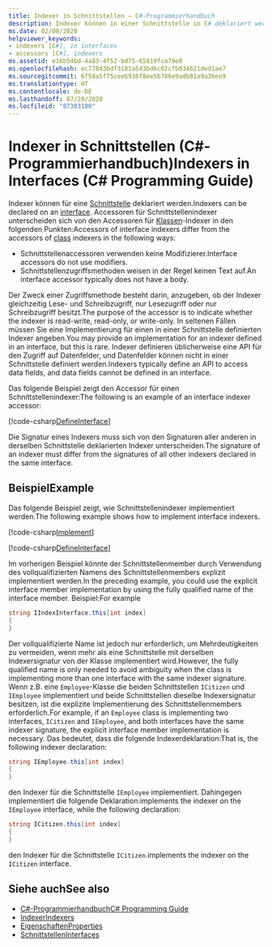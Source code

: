 ```yaml
---
title: Indexer in Schnittstellen – C#-Programmierhandbuch
description: Indexer können in einer Schnittstelle in C# deklariert werden. Erfahren, wie Accessoren für Schnittstellenindexer sich von den Accessoren für Klassenindexer unterscheiden.
ms.date: 02/08/2020
helpviewer_keywords:
- indexers [C#], in interfaces
- accessors [C#], indexers
ms.assetid: e16b54bd-4a83-4f52-bd75-65819fca79e8
ms.openlocfilehash: ec77843bdf3181a543bd6c02cfb034b21ded1ae7
ms.sourcegitcommit: 6f58a5f75ceeb936f8ee5b786e9adb81a9a3bee9
ms.translationtype: HT
ms.contentlocale: de-DE
ms.lasthandoff: 07/28/2020
ms.locfileid: "87303100"
---
```

# <a name="indexers-in-interfaces-c-programming-guide"></a><span data-ttu-id="d4a79-104">Indexer in Schnittstellen (C#-Programmierhandbuch)</span><span class="sxs-lookup"><span data-stu-id="d4a79-104">Indexers in Interfaces (C# Programming Guide)</span></span>

<span data-ttu-id="d4a79-105">Indexer können für eine [Schnittstelle](../../language-reference/keywords/interface.md) deklariert werden.</span><span class="sxs-lookup"><span data-stu-id="d4a79-105">Indexers can be declared on an [interface](../../language-reference/keywords/interface.md).</span></span> <span data-ttu-id="d4a79-106">Accessoren für Schnittstellenindexer unterscheiden sich von den Accessoren für [Klassen](../../language-reference/keywords/class.md)-Indexer in den folgenden Punkten:</span><span class="sxs-lookup"><span data-stu-id="d4a79-106">Accessors of interface indexers differ from the accessors of [class](../../language-reference/keywords/class.md) indexers in the following ways:</span></span>

- <span data-ttu-id="d4a79-107">Schnittstellenaccessoren verwenden keine Modifizierer.</span><span class="sxs-lookup"><span data-stu-id="d4a79-107">Interface accessors do not use modifiers.</span></span>
- <span data-ttu-id="d4a79-108">Schnittstellenzugriffsmethoden weisen in der Regel keinen Text auf.</span><span class="sxs-lookup"><span data-stu-id="d4a79-108">An interface accessor typically does not have a body.</span></span>

<span data-ttu-id="d4a79-109">Der Zweck einer Zugriffsmethode besteht darin, anzugeben, ob der Indexer gleichzeitig Lese- und Schreibzugriff, nur Lesezugriff oder nur Schreibzugriff besitzt.</span><span class="sxs-lookup"><span data-stu-id="d4a79-109">The purpose of the accessor is to indicate whether the indexer is read-write, read-only, or write-only.</span></span> <span data-ttu-id="d4a79-110">In seltenen Fällen müssen Sie eine Implementierung für einen in einer Schnittstelle definierten Indexer angeben.</span><span class="sxs-lookup"><span data-stu-id="d4a79-110">You may provide an implementation for an indexer defined in an interface, but this is rare.</span></span> <span data-ttu-id="d4a79-111">Indexer definieren üblicherweise eine API für den Zugriff auf Datenfelder, und Datenfelder können nicht in einer Schnittstelle definiert werden.</span><span class="sxs-lookup"><span data-stu-id="d4a79-111">Indexers typically define an API to access data fields, and data fields cannot be defined in an interface.</span></span>

<span data-ttu-id="d4a79-112">Das folgende Beispiel zeigt den Accessor für einen Schnittstellenindexer:</span><span class="sxs-lookup"><span data-stu-id="d4a79-112">The following is an example of an interface indexer accessor:</span></span>

[!code-csharp[DefineInterface](~/samples/snippets/csharp/interfaces/indexers.cs#DefineIndexer)]

<span data-ttu-id="d4a79-113">Die Signatur eines Indexers muss sich von den Signaturen aller anderen in derselben Schnittstelle deklarierten Indexer unterscheiden.</span><span class="sxs-lookup"><span data-stu-id="d4a79-113">The signature of an indexer must differ from the signatures of all other indexers declared in the same interface.</span></span>

## <a name="example"></a><span data-ttu-id="d4a79-114">Beispiel</span><span class="sxs-lookup"><span data-stu-id="d4a79-114">Example</span></span>

<span data-ttu-id="d4a79-115">Das folgende Beispiel zeigt, wie Schnittstellenindexer implementiert werden.</span><span class="sxs-lookup"><span data-stu-id="d4a79-115">The following example shows how to implement interface indexers.</span></span>

[!code-csharp[Implement](~/samples/snippets/csharp/interfaces/indexers.cs#ImplementInterface)]

[!code-csharp[DefineInterface](~/samples/snippets/csharp/interfaces/indexers.cs#ExampleCode)]

<span data-ttu-id="d4a79-116">Im vorherigen Beispiel könnte der Schnittstellenmember durch Verwendung des vollqualifizierten Namens des Schnittstellenmembers explizit implementiert werden.</span><span class="sxs-lookup"><span data-stu-id="d4a79-116">In the preceding example, you could use the explicit interface member implementation by using the fully qualified name of the interface member.</span></span> <span data-ttu-id="d4a79-117">Beispiel:</span><span class="sxs-lookup"><span data-stu-id="d4a79-117">For example</span></span>

```csharp
string IIndexInterface.this[int index]
{
}
```

<span data-ttu-id="d4a79-118">Der vollqualifizierte Name ist jedoch nur erforderlich, um Mehrdeutigkeiten zu vermeiden, wenn mehr als eine Schnittstelle mit derselben Indexersignatur von der Klasse implementiert wird.</span><span class="sxs-lookup"><span data-stu-id="d4a79-118">However, the fully qualified name is only needed to avoid ambiguity when the class is implementing more than one interface with the same indexer signature.</span></span> <span data-ttu-id="d4a79-119">Wenn z.B. eine `Employee`-Klasse die beiden Schnittstellen `ICitizen` und `IEmployee` implementiert und beide Schnittstellen dieselbe Indexersignatur besitzen, ist die explizite Implementierung des Schnittstellenmembers erforderlich.</span><span class="sxs-lookup"><span data-stu-id="d4a79-119">For example, if an `Employee` class is implementing two interfaces, `ICitizen` and `IEmployee`, and both interfaces have the same indexer signature, the explicit interface member implementation is necessary.</span></span> <span data-ttu-id="d4a79-120">Das bedeutet, dass die folgende Indexerdeklaration:</span><span class="sxs-lookup"><span data-stu-id="d4a79-120">That is, the following indexer declaration:</span></span>

```csharp
string IEmployee.this[int index]
{
}
```

<span data-ttu-id="d4a79-121">den Indexer für die Schnittstelle `IEmployee` implementiert. Dahingegen implementiert die folgende Deklaration:</span><span class="sxs-lookup"><span data-stu-id="d4a79-121">implements the indexer on the `IEmployee` interface, while the following declaration:</span></span>

```csharp
string ICitizen.this[int index]
{
}
```

<span data-ttu-id="d4a79-122">den Indexer für die Schnittstelle `ICitizen`.</span><span class="sxs-lookup"><span data-stu-id="d4a79-122">implements the indexer on the `ICitizen` interface.</span></span>

## <a name="see-also"></a><span data-ttu-id="d4a79-123">Siehe auch</span><span class="sxs-lookup"><span data-stu-id="d4a79-123">See also</span></span>

- [<span data-ttu-id="d4a79-124">C#-Programmierhandbuch</span><span class="sxs-lookup"><span data-stu-id="d4a79-124">C# Programming Guide</span></span>](../index.md)
- [<span data-ttu-id="d4a79-125">Indexer</span><span class="sxs-lookup"><span data-stu-id="d4a79-125">Indexers</span></span>](./index.md)
- [<span data-ttu-id="d4a79-126">Eigenschaften</span><span class="sxs-lookup"><span data-stu-id="d4a79-126">Properties</span></span>](../classes-and-structs/properties.md)
- [<span data-ttu-id="d4a79-127">Schnittstellen</span><span class="sxs-lookup"><span data-stu-id="d4a79-127">Interfaces</span></span>](../interfaces/index.md)
